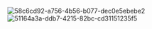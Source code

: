 
![58c6cd92-a756-4b56-b077-dec0e5ebebe2](https://github.com/NISHITHA-RAGUNATHAN/React-727722eucd031-Q2/assets/151495962/da256dcc-0956-4190-9bf3-ec8f0dfab1e4)
![51164a3a-ddb7-4215-82bc-cd31151235f5](https://github.com/NISHITHA-RAGUNATHAN/React-727722eucd031-Q2/assets/151495962/83ef3ad7-f33a-45ce-8808-9908811d2be3)
